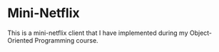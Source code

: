 # Mini-Netflix
This is a mini-netflix client that I have implemented during my Object-Oriented Programming course.
